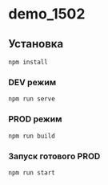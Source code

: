 # demo_1502

## Установка
```
npm install
```

### DEV режим
```
npm run serve
```

### PROD режим
```
npm run build
```

### Запуск готового PROD
```
npm run start
```
